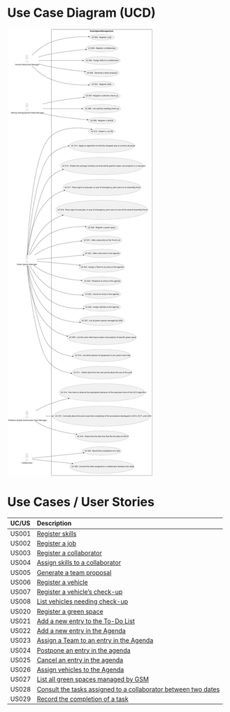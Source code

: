 # Use Case Diagram (UCD)

![Use Case Diagram](svg/use-case-diagram.svg)

# Use Cases / User Stories

| UC/US | Description                                                                             |                   
|:------|:----------------------------------------------------------------------------------------|
| US001 | [Register skills](../../us001/Readme.md)                                                |
| US002 | [Register a job](../../us002/01.requirements-engineering/Readme.md)                     |
| US003 | [Register a collaborator](../../us003/Readme.md)                                        |
| US004 | [Assign skills to a collaborator](../../us004/Readme.md)                                |
| US005 | [Generate a team proposal](../../us005/Readme.md)                                       |
| US006 | [Register a vehicle](../../us006/01.requirements-engineering/Readme.md)                 |
| US007 | [Register a vehicle’s check-up](../../us007/Readme.md)                                  |
| US008 | [List vehicles needing check-up](../../us008/Readme.md)                                 |
| US020 | [Register a green space](../../us020/Readme.md)                                         |
| US021 | [Add a new entry to the To-Do List](../../us021/Readme.md)                              |
| US022 | [Add a new entry in the Agenda](../../us022/Readme.md)                                  |
| US023 | [Assign a Team to an entry in the Agenda](../../us023/Readme.md)                        |
| US024 | [Postpone an entry in the agenda](../../us024/Readme.md)                                |
| US025 | [Cancel an entry in the agenda](../../us025/Readme.md)                                  |
| US026 | [Assign vehicles to the Agenda](../../us026/Readme.md)                                  |
| US027 | [List all green spaces managed by GSM](../../us027/Readme.md)                           |
| US028 | [Consult the tasks assigned to a collaborator between two dates](../../us028/Readme.md) |
| US029 | [Record the completion of a task](../../us029/Readme.md)                                |